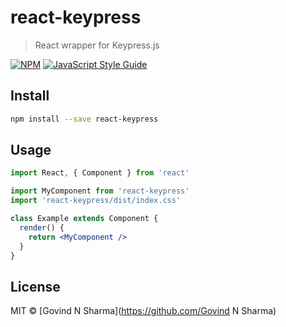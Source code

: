 # react-keypress

> React wrapper for Keypress.js

[![NPM](https://img.shields.io/npm/v/react-keypress.svg)](https://www.npmjs.com/package/react-keypress) [![JavaScript Style Guide](https://img.shields.io/badge/code_style-standard-brightgreen.svg)](https://standardjs.com)

## Install

```bash
npm install --save react-keypress
```

## Usage

```jsx
import React, { Component } from 'react'

import MyComponent from 'react-keypress'
import 'react-keypress/dist/index.css'

class Example extends Component {
  render() {
    return <MyComponent />
  }
}
```

## License

MIT © [Govind N Sharma](https://github.com/Govind N Sharma)

